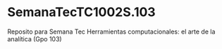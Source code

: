 # SemanaTecTC1002S.103
Reposito para Semana Tec Herramientas computacionales: el arte de la analítica (Gpo 103)
